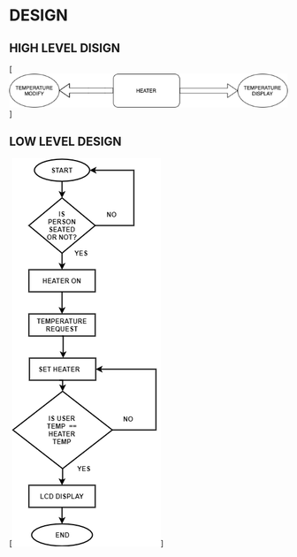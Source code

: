 # DESIGN
## HIGH LEVEL DISIGN
[![](https://github.com/devathimahesh2/Embedded_Project/blob/main/2_Architecture/133594832-43256ec8-24a8-46e6-a567-dc8d74329f6f.png)]


## LOW LEVEL DESIGN
[![](https://github.com/devathimahesh2/Embedded_Project/blob/main/2_Architecture/FlowChart.png)]